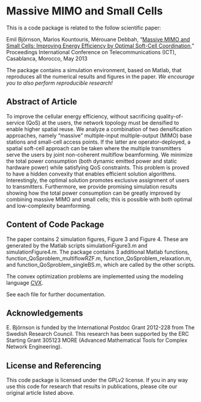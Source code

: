 Massive MIMO and Small Cells
==================

This is a code package is related to the follow scientific paper:

Emil Björnson, Marios Kountouris, Mérouane Debbah, “[Massive MIMO and Small Cells: Improving Energy Efficiency by Optimal Soft-Cell Coordination](http://arxiv.org/pdf/1304.0553),” Proceedings International Conference on Telecommunications (ICT), Casablanca, Morocco, May 2013

The package contains a simulation environment, based on Matlab, that reproduces all the numerical results and figures in the paper. *We encourage you to also perform reproducible research!*


## Abstract of Article

To improve the cellular energy efficiency, without sacrificing quality-of-service (QoS) at the users, the network
topology must be densified to enable higher spatial reuse. We analyze a combination of two densification approaches, namely “massive” multiple-input multiple-output (MIMO) base stations and small-cell access points. If the latter are operator-deployed, a spatial soft-cell approach can be taken where the multiple transmitters serve the users by joint non-coherent multiflow beamforming. We minimize the total power consumption (both dynamic emitted power and static hardware power) while satisfying QoS constraints. This problem is proved to have a hidden convexity that enables efficient solution algorithms. Interestingly, the optimal solution promotes exclusive assignment of users to transmitters. Furthermore, we provide promising simulation results showing how the total power consumption can be greatly improved by combining massive MIMO and small cells; this is possible with both optimal and low-complexity beamforming.


## Content of Code Package

The paper contains 2 simulation figures, Figure 3 and Figure 4. These are generated by the Matlab scripts simulationFigure3.m and simulationFigure4.m. The package contains 3 additional Matlab functions, function_QoSproblem_multiflowRZF.m, function_QoSproblem_relaxation.m, and function_QoSproblem_singleBS.m, which are called by the other scripts.

The convex optimization problems are implemented using the modeling language [CVX](http://cvxr.com/cvx/).

See each file for further documentation. 


## Acknowledgements

E. Björnson is funded by the International Postdoc Grant 2012-228 from The Swedish Research Council. This research has been supported by the ERC Starting Grant 305123 MORE (Advanced Mathematical Tools for Complex Network Engineering).


## License and Referencing

This code package is licensed under the GPLv2 license. If you in any way use this code for research that results in publications, please cite our original article listed above.
